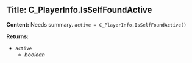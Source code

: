 ## Title: C_PlayerInfo.IsSelfFoundActive

**Content:**
Needs summary.
`active = C_PlayerInfo.IsSelfFoundActive()`

**Returns:**
- `active`
  - *boolean*
